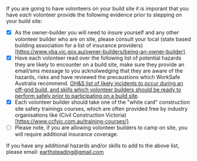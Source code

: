 If you are going to have volonteers on your build site it is imporant that you have *each* volonteer provide the following evidence prior to stepping on your build site:

 - [x] As the owner-builder you will need to insure yourself and any other volonteer builder who are on site, please consult your local (state based building association for a list of insurance providers)[https://www.vba.vic.gov.au/owner-builders/being-an-owner-builder].
 - [x] Have each volonteer read over the following list of potential hazards they are likely to encounter on a build site, make sure they provide an email/sms message to you acknolwedging that they are aware of the hazards, risks and have reviewed the precaustions which WorkSafe Australia recommend. [OH&S list of likely incidents to occur during an off-grid build, and skills which volonteer builders should be ready to perform safely prior to participating on a build site](https://docs.google.com/spreadsheets/d/e/2PACX-1vQllBrW6W1KF1Q-_xXCRZcEh1_HvkWFIrlSTyDvHaMA_oiyhaTXds_qrxP4HIQb0OBcUuAL43-epCZ6/pubhtml). 
 - [x] Each volonteer builder should take one of the "white card" construction site safety trainings courses, which are often provided free by industry organisations like (Civil Construction Victoria)[https://www.ccfvic.com.au/training-courses/].
 - [ ] Please note, if you are allowing volonteer builders to camp on site, you will require additional insurance coverage.

If you have any additional hazards and/or skills to add to the above list, please email: earthsteading@gmail.com
